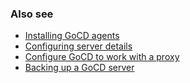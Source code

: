 ### Also see

- [Installing GoCD agents](../../installing_go_agent.html)
- [Configuring server details](../../configuring_server_details.html)
- [Configure GoCD to work with a proxy](../../configure-reverse-proxy.html)
- [Backing up a GoCD server](../../../advanced_usage/one_click_backup.html)
